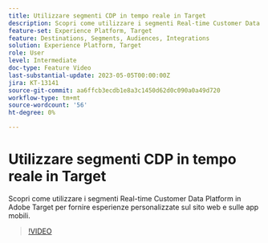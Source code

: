 ```yaml
---
title: Utilizzare segmenti CDP in tempo reale in Target
description: Scopri come utilizzare i segmenti Real-time Customer Data Platform in Adobe Target per fornire esperienze personalizzate sul sito web e sulle app mobili.
feature-set: Experience Platform, Target
feature: Destinations, Segments, Audiences, Integrations
solution: Experience Platform, Target
role: User
level: Intermediate
doc-type: Feature Video
last-substantial-update: 2023-05-05T00:00:00Z
jira: KT-13141
source-git-commit: aa6ffcb3ecdb1e8a3c1450d62d0c090a0a49d720
workflow-type: tm+mt
source-wordcount: '56'
ht-degree: 0%

---
```



# Utilizzare segmenti CDP in tempo reale in Target

Scopri come utilizzare i segmenti Real-time Customer Data Platform in Adobe Target per fornire esperienze personalizzate sul sito web e sulle app mobili.

>[!VIDEO](https://video.tv.adobe.com/v/3419149/?learn=on)
